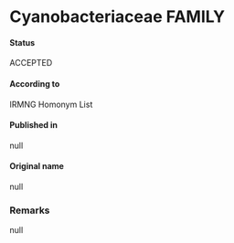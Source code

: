Cyanobacteriaceae FAMILY
=======

#### Status
ACCEPTED

#### According to
IRMNG Homonym List

#### Published in
null

#### Original name
null

### Remarks
null